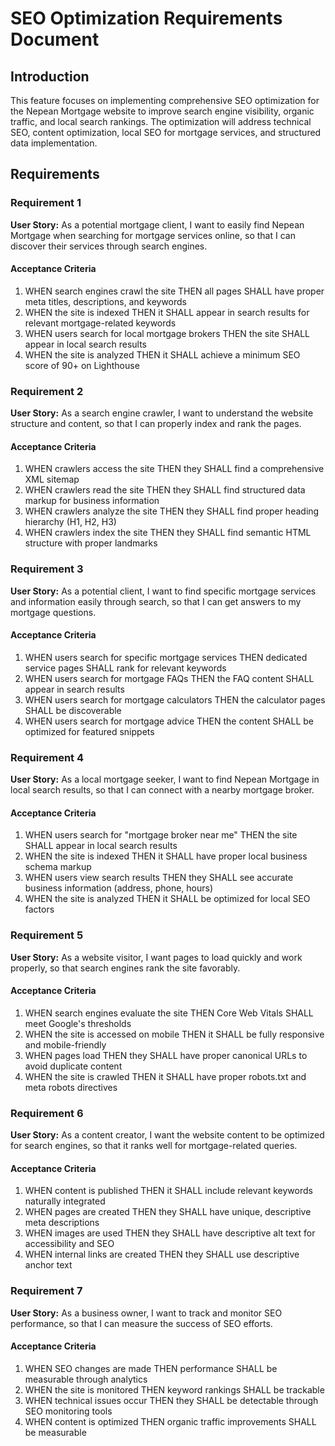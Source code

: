 # SEO Optimization Requirements Document

## Introduction

This feature focuses on implementing comprehensive SEO optimization for the Nepean Mortgage website to improve search engine visibility, organic traffic, and local search rankings. The optimization will address technical SEO, content optimization, local SEO for mortgage services, and structured data implementation.

## Requirements

### Requirement 1

**User Story:** As a potential mortgage client, I want to easily find Nepean Mortgage when searching for mortgage services online, so that I can discover their services through search engines.

#### Acceptance Criteria

1. WHEN search engines crawl the site THEN all pages SHALL have proper meta titles, descriptions, and keywords
2. WHEN the site is indexed THEN it SHALL appear in search results for relevant mortgage-related keywords
3. WHEN users search for local mortgage brokers THEN the site SHALL appear in local search results
4. WHEN the site is analyzed THEN it SHALL achieve a minimum SEO score of 90+ on Lighthouse

### Requirement 2

**User Story:** As a search engine crawler, I want to understand the website structure and content, so that I can properly index and rank the pages.

#### Acceptance Criteria

1. WHEN crawlers access the site THEN they SHALL find a comprehensive XML sitemap
2. WHEN crawlers read the site THEN they SHALL find structured data markup for business information
3. WHEN crawlers analyze the site THEN they SHALL find proper heading hierarchy (H1, H2, H3)
4. WHEN crawlers index the site THEN they SHALL find semantic HTML structure with proper landmarks

### Requirement 3

**User Story:** As a potential client, I want to find specific mortgage services and information easily through search, so that I can get answers to my mortgage questions.

#### Acceptance Criteria

1. WHEN users search for specific mortgage services THEN dedicated service pages SHALL rank for relevant keywords
2. WHEN users search for mortgage FAQs THEN the FAQ content SHALL appear in search results
3. WHEN users search for mortgage calculators THEN the calculator pages SHALL be discoverable
4. WHEN users search for mortgage advice THEN the content SHALL be optimized for featured snippets

### Requirement 4

**User Story:** As a local mortgage seeker, I want to find Nepean Mortgage in local search results, so that I can connect with a nearby mortgage broker.

#### Acceptance Criteria

1. WHEN users search for "mortgage broker near me" THEN the site SHALL appear in local search results
2. WHEN the site is indexed THEN it SHALL have proper local business schema markup
3. WHEN users view search results THEN they SHALL see accurate business information (address, phone, hours)
4. WHEN the site is analyzed THEN it SHALL be optimized for local SEO factors

### Requirement 5

**User Story:** As a website visitor, I want pages to load quickly and work properly, so that search engines rank the site favorably.

#### Acceptance Criteria

1. WHEN search engines evaluate the site THEN Core Web Vitals SHALL meet Google's thresholds
2. WHEN the site is accessed on mobile THEN it SHALL be fully responsive and mobile-friendly
3. WHEN pages load THEN they SHALL have proper canonical URLs to avoid duplicate content
4. WHEN the site is crawled THEN it SHALL have proper robots.txt and meta robots directives

### Requirement 6

**User Story:** As a content creator, I want the website content to be optimized for search engines, so that it ranks well for mortgage-related queries.

#### Acceptance Criteria

1. WHEN content is published THEN it SHALL include relevant keywords naturally integrated
2. WHEN pages are created THEN they SHALL have unique, descriptive meta descriptions
3. WHEN images are used THEN they SHALL have descriptive alt text for accessibility and SEO
4. WHEN internal links are created THEN they SHALL use descriptive anchor text

### Requirement 7

**User Story:** As a business owner, I want to track and monitor SEO performance, so that I can measure the success of SEO efforts.

#### Acceptance Criteria

1. WHEN SEO changes are made THEN performance SHALL be measurable through analytics
2. WHEN the site is monitored THEN keyword rankings SHALL be trackable
3. WHEN technical issues occur THEN they SHALL be detectable through SEO monitoring tools
4. WHEN content is optimized THEN organic traffic improvements SHALL be measurable
